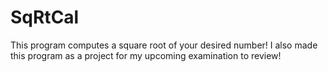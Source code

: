 # SqRtCal
This program computes a square root of your desired number!
I also made this program as a project for my upcoming examination to review!
